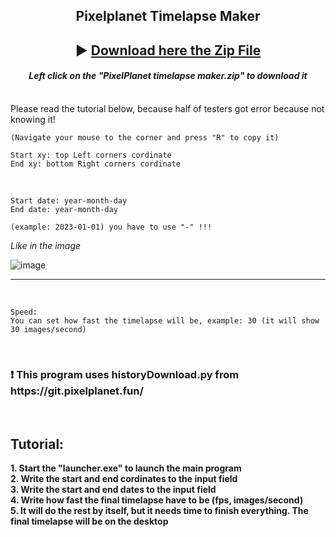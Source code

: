 <h2 align="center"> Pixelplanet Timelapse Maker </h2> 
<h2 align="center">
▶ <a href ="https://github.com/Batyoaron/pixelplanet_timelapse_maker/releases/tag/ptm1.3.1">
<strong> Download here the Zip File</strong>
</a> </h2>
<h4 align="center"> <em> Left click on the "PixelPlanet timelapse maker.zip" to download it </em> </h4>
<br>
Please read the tutorial below, because half of testers got error because not knowing it!

```
(Navigate your mouse to the corner and press "R" to copy it)

Start xy: top Left corners cordinate
End xy: bottom Right corners cordinate
```
<br>

```
Start date: year-month-day 
End date: year-month-day

(example: 2023-01-01) you have to use "-" !!!
```
<em> Like in the image </em>

![image](https://github.com/Batyoaron/pixelplanet_timelapse_maker/assets/111697446/ca9d393f-ef71-48a3-9c77-030b3edf45d4)

-----

<br>

```
Speed:
You can set how fast the timelapse will be, example: 30 (it will show 30 images/second)
```
<br>
<h3>❗ This program uses historyDownload.py from https://git.pixelplanet.fun/</h3>
<br>
<h2> Tutorial: </h2>
<b> 1. Start the "launcher.exe" to launch the main program </b>
<br>
<b> 2. Write the start and end cordinates to the input field </b>
<br>
<b> 3. Write the start and end dates to the input field </b>
<br>
<b> 4. Write how fast the final timelapse have to be (fps, images/second) </b>
<br>
<b> 5. It will do the rest by itself, but it needs time to finish everything. The final timelapse will be on the desktop</b>
